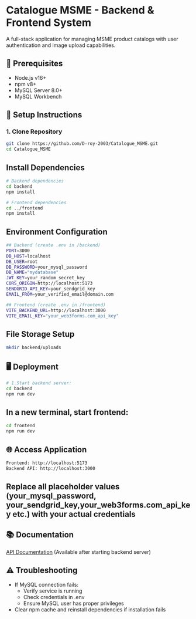 # Catalogue MSME - Backend & Frontend System

A full-stack application for managing MSME product catalogs with user authentication and image upload capabilities.

## 🚀 Prerequisites

- Node.js v16+
- npm v8+
- MySQL Server 8.0+
- MySQL Workbench

## 🔧 Setup Instructions

### 1. Clone Repository
```bash
git clone https://github.com/D-roy-2003/Catalogue_MSME.git
cd Catalogue_MSME
```

## Install Dependencies
```bash
# Backend dependencies
cd backend
npm install

# Frontend dependencies
cd ../frontend
npm install
```

## Environment Configuration
```bash
## Backend (create .env in /backend)
PORT=3000
DB_HOST=localhost
DB_USER=root
DB_PASSWORD=your_mysql_password
DB_NAME="mydatabase"
JWT_KEY=your_random_secret_key
CORS_ORIGIN=http://localhost:5173
SENDGRID_API_KEY=your_sendgrid_key
EMAIL_FROM=your_verified_email@domain.com

## Frontend (create .env in /frontend)
VITE_BACKEND_URL=http://localhost:3000
VITE_EMAIL_KEY="your_web3forms.com_api_key"

```

## File Storage Setup
```bash
mkdir backend/uploads
```


## 🖥️ Deployment
```bash
# 1.Start backend server:
cd backend
npm run dev
```

## In a new terminal, start frontend:
```bash
cd frontend
npm run dev
```

## 🌐 Access Application
```bash
Frontend: http://localhost:5173
Backend API: http://localhost:3000
```

## **Replace all placeholder values (your_mysql_password, your_sendgrid_key,your_web3forms.com_api_key etc.) with your actual credentials**

## 📚 Documentation
[API Documentation](http://localhost:3000/api-docs) (Available after starting backend server)

## ⚠️ Troubleshooting
- If MySQL connection fails:
  - Verify service is running
  - Check credentials in .env
  - Ensure MySQL user has proper privileges
- Clear npm cache and reinstall dependencies if installation fails
